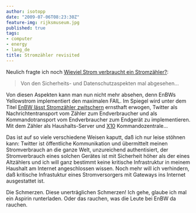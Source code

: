 ```yaml
---
author: isotopp
date: "2009-07-06T08:23:30Z"
feature-img: rijksmuseum.jpg
published: true
tags:
- computer
- energy
- lang_de
title: Stromzähler revisited
---
```


Neulich fragte ich noch
[Wieviel Strom verbraucht ein Stromzähler?](../2009-06-05-wie-viel-strom-verbraucht-ein-stromzaehler):

> Von den Sicherheits- und Datenschutzaspekten mal abgesehen…

Von diesen Aspekten kann man nun nicht mehr absehen, denn EnBWs Yellowstrom implementiert den maximalen FAIL.
Im Spiegel wird unter dem Titel
[EnBW lässt Stromzähler zwitschern](http://www.spiegel.de/wirtschaft/0,1518,634115,00.html)
ernsthaft erwogen, Twitter als Nachrichtentransport vom Zähler zum Endverbraucher und als Kommandotransport vom Endverbraucher zum Endgerät zu implementieren.
Mit dem Zähler als Haushalts-Server und [X10](http://en.wikipedia.org/wiki/X10_%28industry_standard%29)
Kommandozentrale...

Das ist auf so viele verschiedene Weisen kaputt, daß ich nur leise stöhnen kann:
Twitter ist öffentliche Kommunikation und übermittelt meinen Stromverbrauch an die ganze Welt, unzureichend authentisiert,
der Stromverbrauch eines solchen Gerätes ist mit Sicherheit höher als der eines Altzählers
und ich will ganz bestimmt keine kritische Infrastruktur in meinem Haushalt am Internet angeschlossen wissen.
Noch mehr will ich verhindern, daß kritische Infrastuktur eines Stromversorgers mit Gateways ins Internet ausgestattet ist.

Die Schmerzen.
Diese unerträglichen Schmerzen!
Ich gehe, glaube ich mal ein Aspirin runterladen.
Oder das rauchen, was die Leute bei EnBW da rauchen.
